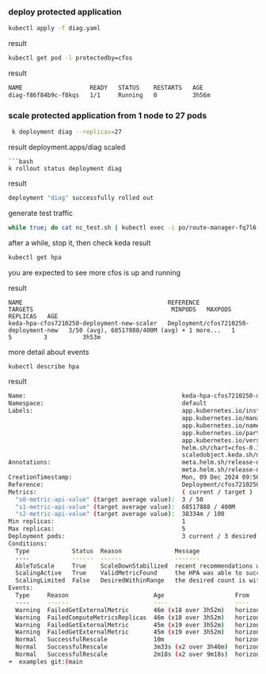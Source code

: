 ### deploy protected application
```bash
kubectl apply -f diag.yaml
```

result
```bash
kubectl get pod -l protectedby=cfos
```

result
```bash
NAME                   READY   STATUS    RESTARTS   AGE
diag-f86f84b9c-f8kqs   1/1     Running   0          3h56m
```

### scale protected application from 1 node to 27 pods


```bash
 k deployment diag --replicas=27
```
result
deployment.apps/diag scaled
```
```bash
k rollout status deployment diag
```
result
```bash
deployment "diag" successfully rolled out
```

generate test traffic 

```bash
while true; do cat nc_test.sh | kubectl exec -i po/route-manager-fq7l6 -- sh ; sleep 2; done
```

after a while, stop it, then check keda result


```bash
kubectl get hpa
```
you are expected to see more cfos is up and running 

result
```
NAME                                         REFERENCE                               TARGETS                                       MINPODS   MAXPODS   REPLICAS   AGE
keda-hpa-cfos7210250-deployment-new-scaler   Deployment/cfos7210250-deployment-new   3/50 (avg), 68517888/400M (avg) + 1 more...   1         5         3          3h53m
```

more detail about events
```bash
kubectl describe hpa
```
result
```bash
Name:                                            keda-hpa-cfos7210250-deployment-new-scaler
Namespace:                                       default
Labels:                                          app.kubernetes.io/instance=cfos7210250-deployment-new
                                                 app.kubernetes.io/managed-by=Helm
                                                 app.kubernetes.io/name=cfos
                                                 app.kubernetes.io/part-of=cfos7210250-deployment-new-scaler
                                                 app.kubernetes.io/version=7.2.1.255
                                                 helm.sh/chart=cfos-0.1.20
                                                 scaledobject.keda.sh/name=cfos7210250-deployment-new-scaler
Annotations:                                     meta.helm.sh/release-name: cfos7210250-deployment-new
                                                 meta.helm.sh/release-namespace: default
CreationTimestamp:                               Mon, 09 Dec 2024 09:56:44 +0800
Reference:                                       Deployment/cfos7210250-deployment-new
Metrics:                                         ( current / target )
  "s0-metric-api-value" (target average value):  3 / 50
  "s1-metric-api-value" (target average value):  68517888 / 400M
  "s2-metric-api-value" (target average value):  38334m / 100
Min replicas:                                    1
Max replicas:                                    5
Deployment pods:                                 3 current / 3 desired
Conditions:
  Type            Status  Reason               Message
  ----            ------  ------               -------
  AbleToScale     True    ScaleDownStabilized  recent recommendations were higher than current one, applying the highest recent recommendation
  ScalingActive   True    ValidMetricFound     the HPA was able to successfully calculate a replica count from external metric s2-metric-api-value(&LabelSelector{MatchLabels:map[string]string{scaledobject.keda.sh/name: cfos7210250-deployment-new-scaler,},MatchExpressions:[]LabelSelectorRequirement{},})
  ScalingLimited  False   DesiredWithinRange   the desired count is within the acceptable range
Events:
  Type     Reason                        Age                    From                       Message
  ----     ------                        ----                   ----                       -------
  Warning  FailedGetExternalMetric       46m (x18 over 3h52m)   horizontal-pod-autoscaler  unable to get external metric default/s2-metric-api-value/&LabelSelector{MatchLabels:map[string]string{scaledobject.keda.sh/name: cfos7210250-deployment-new-scaler,},MatchExpressions:[]LabelSelectorRequirement{},}: unable to fetch metrics from external metrics API: rpc error: code = Unknown desc = error when getting metric values metric:s2-metric-api-value encountered error
  Warning  FailedComputeMetricsReplicas  46m (x18 over 3h52m)   horizontal-pod-autoscaler  invalid metrics (3 invalid out of 3), first error is: failed to get s0-metric-api-value external metric value: failed to get s0-metric-api-value external metric: unable to get external metric default/s0-metric-api-value/&LabelSelector{MatchLabels:map[string]string{scaledobject.keda.sh/name: cfos7210250-deployment-new-scaler,},MatchExpressions:[]LabelSelectorRequirement{},}: unable to fetch metrics from external metrics API: rpc error: code = Unknown desc = error when getting metric values metric:s0-metric-api-value encountered error
  Warning  FailedGetExternalMetric       45m (x19 over 3h52m)   horizontal-pod-autoscaler  unable to get external metric default/s0-metric-api-value/&LabelSelector{MatchLabels:map[string]string{scaledobject.keda.sh/name: cfos7210250-deployment-new-scaler,},MatchExpressions:[]LabelSelectorRequirement{},}: unable to fetch metrics from external metrics API: rpc error: code = Unknown desc = error when getting metric values metric:s0-metric-api-value encountered error
  Warning  FailedGetExternalMetric       45m (x19 over 3h52m)   horizontal-pod-autoscaler  unable to get external metric default/s1-metric-api-value/&LabelSelector{MatchLabels:map[string]string{scaledobject.keda.sh/name: cfos7210250-deployment-new-scaler,},MatchExpressions:[]LabelSelectorRequirement{},}: unable to fetch metrics from external metrics API: rpc error: code = Unknown desc = error when getting metric values metric:s1-metric-api-value encountered error
  Normal   SuccessfulRescale             10m                    horizontal-pod-autoscaler  New size: 2; reason: external metric s2-metric-api-value(&LabelSelector{MatchLabels:map[string]string{scaledobject.keda.sh/name: cfos7210250-deployment-new-scaler,},MatchExpressions:[]LabelSelectorRequirement{},}) above target
  Normal   SuccessfulRescale             3m33s (x2 over 3h46m)  horizontal-pod-autoscaler  New size: 1; reason: All metrics below target
  Normal   SuccessfulRescale             2m18s (x2 over 9m18s)  horizontal-pod-autoscaler  New size: 3; reason: external metric s2-metric-api-value(&LabelSelector{MatchLabels:map[string]string{scaledobject.keda.sh/name: cfos7210250-deployment-new-scaler,},MatchExpressions:[]LabelSelectorRequirement{},}) above target
➜  examples git:(main
```

